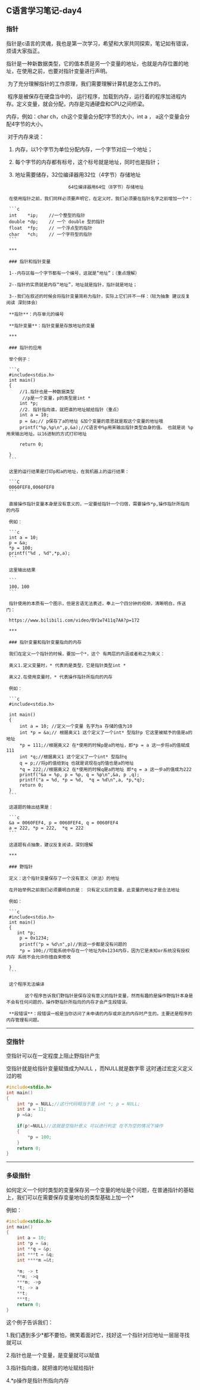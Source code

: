 ## C语言学习笔记-day4

### 指针

​		指针是c语言的灵魂，我也是第一次学习，希望和大家共同探索，笔记如有错误，烦请大家指正。

​		指针是一种新数据类型，它的值本质是另一个变量的地址，也就是内存位置的地址，在使用之前，也要对指针变量进行声明。

​		为了充分理解指针的工作原理，我们需要理解计算机是怎么工作的。

​		程序是被保存在硬盘当中的， 运行程序，加载到内存，运行着的程序加进程内存。定义变量，就会分配，内存是沟通硬盘和CPU之间桥梁。

内存，例如：char ch，ch这个变量会分配1字节的大小，int a ， a这个变量会分配4字节的大小。

​		对于内存来说：

  1.  内存，以1个字节为单位分配内存，一个字节对应一个地址；

  2.   每个字节的内存都有标号，这个标号就是地址，同时也是指针；

  3.   地址需要储存，32位编译器用32位（4字节）存储地址

       						   64位编译器用64位（8字节）存储地址

     在使用指针之前，我们同样必须要声明它，在定义时，我们必须要在指针名字之前增加一个*：

     ```c
     int    *ip;    //一个整型的指针 
     double *dp;    // 一个 double 型的指针 
     float  *fp;    // 一个浮点型的指针    
     char   *ch;    // 一个字符型的指针 
     ```

     ***

     ### 指针和指针变量

     1--内存区每一个字节都有一个编号，这就是“地址”；（重点理解）

     2--指针的实质就是内存“地址”，地址就是指针，指针就是地址；

     3--我们在叙述的时候会将指针变量简称为指针，实际上它们并不一样：（较为抽象 建议反复阅读 深刻体会）

     **指针**：内存单元的编号

     **指针变量**：指针变量是存放地址的变量

     ***

     ### 指针的应用

     举个例子：

     ```c
     #include<stdio.h>
     int main()
     {
     	 //1.指针也是一种数据类型
          //p是一个变量，p的类型是int *
     	 int *p; 
         //2. 指针指向谁，就把谁的地址赋给指针（重点）
         int a = 10;
         p = &a;// p保存了a的地址 &加个变量的意思就是取这个变量的地址哦 
         printf("%p,%p\n",p,&a);//C语言中%p用来输出指针类型自身的值。 也就是说 %p用来输出地址。以16进制的方式打印地址
         
         return 0;
     
     }
     ```

     这里的运行结果是打印p和a的地址，在我机器上的运行结果：

     ```C
     0060FEF8,0060FEF8
     ```

     直接操作指针变量本身是没有意义的，一定要给指针一个归宿，需要操作*p,操作指针所指向的内存

     例如：

     ```c
     int a = 10;
     p = &a;
     *p = 100;
     printf("%d , %d",*p,a);
     ```

     这里输出结果

     ```
     100，100
     ```

     指针使用的本质有一个图示，但是言语无法表述，奉上一个四分钟的视频，清晰明白，传送门：

     https://www.bilibili.com/video/BV1w7411q7AA?p=172

     ***

     ### 指针变量和指针变量指向的内存

     我们在定义一个指针的时候，要加一个*，这个 有两层的内涵或者称之为奥义：

     奥义1.定义变量时，* 代表的是类型，它是指针类型int *

     奥义2.在使用变量时，* 代表操作指针所指向的内存

     例如：

     ```c
     #include<stdio.h>
     
     int main()
     {
         int a = 10; //定义一个变量 名字为a 存储的值为10
         int *p = &a;// 根据奥义1 这个定义了一个int* 型指针p 它这里被赋予的值是a的地址
         *p = 111;//根据奥义2 在*使用的时候p是a的地址，即*p = a 这一步将a的值赋成 111
         int *q;//根据奥义1 这个定义了一个int* 型指针q
         q = p;//将p的值给到q 也就是说现在q的值也是a的地址
         *q = 222;//根据奥义2 在*使用的时候q是a的地址 即*q = a 这一步a的值成为222
         printf("&a = %p, p = %p, q = %p\n",&a, p ,q);
         printf("a = %d, *p = %d,  *q = %d\n",a, *p,*q);
         return 0;
     }
     ```

     这道题的输出结果是：

     ```c
     &a = 0060FEF4, p = 0060FEF4, q = 0060FEF4
     a = 222, *p = 222,  *q = 222
     ```

     这道题有点抽象，建议反复阅读，深刻理解

     ***

     ### 野指针

     定义：这个指针变量保存了一个没有意义（非法）的地址

     在开始举例之前我们必须要明白的是： 只有定义后的变量，此变量的地址才是合法地址

     例如：

     ```c
     #include<stdio.h>
     int main()
     {
     	int *p;
         p = 0x1234;
         printf("p = %d\n",p)//到这一步都是没有问题的
         *p = 100;//可能系统中存在一个地址为0x1234内存，因为它是未知or系统没有授权内存 系统不会允许你擅自来修改
         
     }
     ```

     这个程序无法编译

     ​		这个程序告诉我们野指针是保存没有意义的指针变量，然而有趣的是操作野指针本身是不会有任何问题的，操作野指针所指向的内存才会产生段错误。

     **段错误**：段错误一般是当你访问了未申请的内存或非法的内存时产生的。主要还是程序的内存管理有问题。

***

### 空指针

空指针可以在一定程度上阻止野指针产生

空指针就是给指针变量赋值成为NULL ，而NULL就是数字零 这时通过宏定义定义过的啦

```c
#include<stdio.h>
int main()
{
    int *p = NULL;//这行代码相当于是 int *; p = NULL;
    int a = 11;
    p =&a;
    
    if(p!=NULL)//这就是空指针意义 可以进行判定 在不为空的情况下操作 
    {
        *p = 100;
    }
    return 0;
}
```

***

### 多级指针

​		如何定义一个何时类型的变量保存另一个变量的地址是个问题，在普通指针的基础上，我们可以在需要保存变量地址的类型基础上加一个*

例如：

```c
#include<stdio.h>
int main()
{	
    int a = 10;
    int *p = &a;
    int **q = &p;
    int ***t = &q;
    int ****m =&t;
    
    *m; -> t
    **m; ->q
    ***m; ->p
    *t; -> a
    **t;
    ***t;
    return 0;
}
```

 这个例子告诉我们：

1.我们遇到多少*都不要怕，微笑着面对它，找好这一个指针对应地址一层层寻找就可以

2.指针也是一个变量，是变量就可以赋值

3.指针指向谁，就把谁的地址赋给指针

4.*p操作是指针所指向内存























